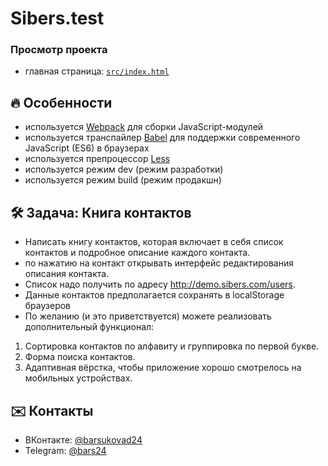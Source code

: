 # Sibers.test

### Просмотр проекта
* главная страница: [```src/index.html```](https://ardent24.github.io/sibers.test/src/)

## :fire: Особенности
* используется [Webpack](https://webpack.js.org/) для сборки JavaScript-модулей
* используется транспайлер [Babel](https://babeljs.io/) для поддержки современного JavaScript (ES6) в браузерах
* используется препроцессор [Less](http://lesscss.org/)
* используется режим dev (режим разработки)
* используется режим build (режим продакшн)

## :hammer_and_wrench: Задача: Книга контактов
* Написать книгу контактов, которая включает в себя список контактов и подробное описание каждого контакта.
* по нажатию на контакт открывать интерфейс редактирования описания контакта.
* Список надо получить по адресу http://demo.sibers.com/users.
* Данные контактов предполагается сохранять в localStorage браузеров
* По желанию (и это приветствуется) можете реализовать дополнительный функционал:
1. Сортировка контактов по алфавиту и группировка по первой букве.
2. Форма поиска контактов.
3. Адаптивная вёрстка, чтобы приложение хорошо смотрелось на мобильных устройствах.

## :envelope: Контакты
* ВКонтакте: [@barsukovad24](https://vk.com/barsukovad24)
* Telegram: [@bars24](https://t-do.ru/@bars24)